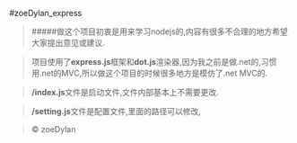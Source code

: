 ﻿#zoeDylan_express

>#####做这个项目初衷是用来学习nodejs的,内容有很多不合理的地方希望大家提出意见或建议.
 

>项目使用了**express.js**框架和**dot.js**渲染器,因为我之前是做.net的,习惯用.net的MVC,所以做这个项目的时候很多地方是模仿了.net MVC的.

>**/index.js**文件是启动文件,文件内部基本上不需要更改.

>**/setting.js**文件是配置文件,里面的路径可以修改,

>&copy; zoeDylan